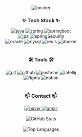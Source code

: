 <!-- 타이틀 부분 -->
<div align="center">
  <img src="https://capsule-render.vercel.app/api?type=wave&color=auto&height=300&section=header&text=Welcome%20to-nl-JunYoung`s%20Github&fontSize=90" alt="header" />
</div>

<!-- 내용 부분 -->
<h3 align="center">✨ Tech Stack ✨</h3>

<div align="center">
  <img src="https://img.shields.io/badge/Java-ED8B00?style=for-the-badge&logo=openjdk&logoColor=white" alt="java" />
  <img src="https://img.shields.io/badge/Spring-6DB33F?style=for-the-badge&logo=spring&logoColor=white" alt="spring" />
  <img src="https://img.shields.io/badge/springboot-20232a.svg?style=for-the-badge&logo=springboot&logoColor=#6DB33F" alt="springboot" />
   </div>
  <div align="center">
  <img src="https://img.shields.io/badge/Hibernate-59666C?style=for-the-badge&logo=Hibernate&logoColor=white" alt="jpa" />
  <img src="https://img.shields.io/badge/Spring_Security-6DB33F?style=for-the-badge&logo=Spring-Security&logoColor=white" alt="springSecurity" />
  </div>
  <div align="center">
  <img src="https://img.shields.io/badge/Oracle-F80000?style=for-the-badge&logo=oracle&logoColor=black" alt="oracle" />
  <img src="https://img.shields.io/badge/MySQL-00000F?style=for-the-badge&logo=mysql&logoColor=white" alt="mysql" />
  <img src="https://img.shields.io/badge/redis-F05033.svg?style=for-the-badge&logo=redis&logoColor=#FF4438" alt="redis" />
  <img src="https://img.shields.io/badge/docker-F05033.svg?style=for-the-badge&logo=docker&logoColor=#2496ED" alt="docker" />
</div>

<br>

<h3 align="center">🛠 Tools 🛠</h3>

<div align="center">
  <img src="https://img.shields.io/badge/git-F05033.svg?style=for-the-badge&logo=git&logoColor=white" alt="git" />
  <img src="https://img.shields.io/badge/github-181717.svg?style=for-the-badge&logo=github&logoColor=white" alt="github" />
  <img src="https://img.shields.io/badge/postman-F3F3F3.svg?style=for-the-badge&logo=postman&logoColor=#FF6C37" alt="postman" />
  <img src="https://img.shields.io/badge/intellijidea-2C2C32.svg?style=for-the-badge&logo=intellijidea&logoColor=#000000" alt="intellij" />
</div>

<div align="center">
  <img src="https://img.shields.io/badge/figma-F24E1E.svg?style=for-the-badge&logo=figma&logoColor=white" alt="figma" />
  <img src="https://img.shields.io/badge/Notion-F3F3F3.svg?style=for-the-badge&logo=notion&logoColor=black" alt="notion" />
</div>

<br>

<h3 align="center">📫 Contact 📫</h3>

<div align="center">
  <a href="https://blog.naver.com/pronova">
    <img src="https://img.shields.io/badge/Naver-1EBC8F?style=for-the-badge&logo=Naver&logoColor=#03C75A" alt="naver" />
  </a>
  <a href="mailto:computer9302@gmail.com">
    <img src="https://img.shields.io/badge/computer9302@gmail.com-D14836?style=for-the-badge&logo=gmail&logoColor=white" alt="gmail" />
  </a>
</div>

<br>

<div align="center">
  <img src="https://github-readme-stats.vercel.app/api?username=computer9302&show_icons=true&theme=radical" alt="GitHub Stats" />
  </div>
  
  <br>
  
  <div align="center">
  <img src="https://github-readme-stats.vercel.app/api/top-langs/?username=computer9302&layout=compact" alt="Top Languages" />
</div>
